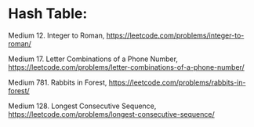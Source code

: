 # Hash Table:

Medium 12. Integer to Roman, https://leetcode.com/problems/integer-to-roman/

Medium 17. Letter Combinations of a Phone Number, https://leetcode.com/problems/letter-combinations-of-a-phone-number/

Medium 781. Rabbits in Forest, https://leetcode.com/problems/rabbits-in-forest/

Medium 128. Longest Consecutive Sequence, https://leetcode.com/problems/longest-consecutive-sequence/
